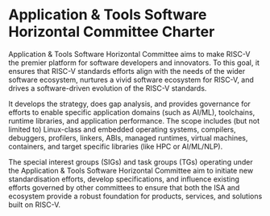 # Application & Tools Software Horizontal Committee Charter

Application & Tools Software Horizontal Committee aims to make RISC-V the premier platform for software developers and innovators.  To this goal, it ensures that RISC-V standards efforts align with the needs of the wider software ecosystem, nurtures a vivid software ecosystem for RISC-V, and drives a software-driven evolution of the RISC-V standards.

It develops the strategy, does gap analysis, and provides governance for efforts to enable specific application domains (such as AI/ML), toolchains, runtime libraries, and application performance. The scope includes (but not limited to) Linux-class and embedded operating systems, compilers, debuggers, profilers, linkers, ABIs, managed runtimes, virtual machines, containers, and target specific libraries (like HPC or AI/ML/NLP).

The special interest groups (SIGs) and task groups (TGs) operating under the Application & Tools Software Horizontal Committee aim to initiate new standardisation efforts, develop specifications, and influence existing efforts governed by other committees to ensure that both the ISA and ecosystem provide a robust foundation for products, services, and solutions built on RISC-V.

